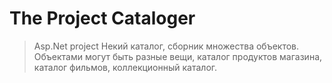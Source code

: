 # The Project **Cataloger**

>Asp.Net project
>Некий каталог, сборник множества объектов. Объектами могут быть разные вещи, каталог продуктов магазина, каталог фильмов, коллекционный каталог.

